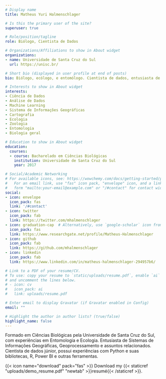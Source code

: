 ```yaml
---
# Display name
title: Matheus Yuri Halmenschlager

# Is this the primary user of the site?
superuser: true

# Role/position/tagline
role: Biólogo, Cientista de Dados

# Organizations/Affiliations to show in About widget
organizations:
- name: Universidade de Santa Cruz do Sul
  url: https://unisc.br/

# Short bio (displayed in user profile at end of posts)
bio: Biólogo, ecólogo, e entomólogo. Cientista de dados, entusiasta de Cartografia e SIG.

# Interests to show in About widget
interests:
- Ciência de Dados
- Análise de Dados
- Machine Learning
- Sistema de Informações Geográficas
- Cartografia
- Ecologia
- Zoologia
- Entomologia
- Biologia geral

# Education to show in About widget
education:
  courses: 
  - course: Bacharelado em Ciências Biológicas
    institution: Universidade de Santa Cruz do Sul
    year: 2017

# Social/Academic Networking
# For available icons, see: https://wowchemy.com/docs/getting-started/page-builder/#icons
#   For an email link, use "fas" icon pack, "envelope" icon, and a link in the
#   form "mailto:your-email@example.com" or "/#contact" for contact widget.
social:
- icon: envelope
  icon_pack: fas
  link: '/#contact'
- icon: twitter
  icon_pack: fab
  link: https://twitter.com/mhalmenschlager
- icon: graduation-cap  # Alternatively, use `google-scholar` icon from `ai` icon pack
  icon_pack: fas
  link: https://www.researchgate.net/profile/Matheus-Halmenschlager
- icon: github
  icon_pack: fab
  link: https://github.com/mhalmenschlager
- icon: linkedin
  icon_pack: fab
  link: https://www.linkedin.com/in/matheus-halmenschlager-294957b6/

# Link to a PDF of your resume/CV.
# To use: copy your resume to `static/uploads/resume.pdf`, enable `ai` icons in `params.toml`, 
# and uncomment the lines below.
# - icon: cv
#   icon_pack: ai
#   link: uploads/resume.pdf

# Enter email to display Gravatar (if Gravatar enabled in Config)
email: ""

# Highlight the author in author lists? (true/false)
highlight_name: false
---
```


Formado em Ciências Biológicas pela Universidade de Santa Cruz do Sul, com experiências em Entomologia e Ecologia. Entusiasta de Sistemas de Informações Geográficas, Geoprocessamento e assuntos relacionados. Cientista de dados júnior, possui experiências com Python e suas bibliotecas, R, Power BI e outras ferramentas. 

{{< icon name="download" pack="fas" >}} Download my {{< staticref "uploads/demo_resume.pdf" "newtab" >}}resumé{{< /staticref >}}.
